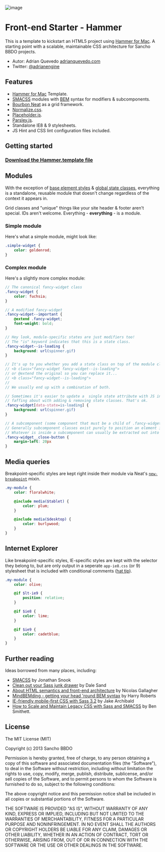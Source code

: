![image](https://dl.dropboxusercontent.com/u/2402696/external/logo-sancho.png)

# Front-end Starter - Hammer
This is a template to kickstart an HTML5 project using [Hammer for Mac](http://hammerformac.com/). A starting point with a scalable, maintainable CSS architecture for Sancho BBDO projects.

- Autor: Adrian Quevedo [adrianquevedo.com](http://adrianquevedo.com)
- Twitter: [@adrianengine](http://twitter.com/adrianengine)

## Features
- [Hammer for Mac](http://hammerformac.com/) Template.
- [SMACSS](http://smacss.com/) modules with [BEM](http://bem.info/method/) syntax for modifiers & subcomponents.
- [Bourbon Neat](http://neat.bourbon.io/) as a grid framework.
- [Normalize.css](http://necolas.github.com/normalize.css/).
- [Placeholder.js](http://mths.be/placeholder).
- [Parsley.js](http://parsleyjs.org/).
- Standalone IE8 & 9 stylesheets.
- JS Hint and CSS lint configuration files included.

## Getting started

### [Download the Hammer.template file](hammer-html5-starter.hammer)

## Modules
With the exception of [base element styles](/assets/css/base) & [global state classes](/assets/css/_state.scss), everything is a standalone, reusable module that doesn't change regardless of the context it appears in.

Grid classes and "unique" things like your site header & footer aren't special. IDs aren't welcome. Everything - **everything** - is a module.

### Simple module
Here's what a simple module, might look like:
```SCSS
.simple-widget {
	color: goldenrod;
}
```

### Complex module
Here's a slightly more complex module:
```SCSS
// The canonical fancy-widget class
.fancy-widget {
	color: fuchsia;
}

// A modified fancy-widget
.fancy-widget--important {
	@extend .fancy-widget;
	font-weight: bold;
}

// Hey look, module-specific states are just modifiers too!
// The "is" keyword indicates that this is a state class.
.fancy-widget--is-loading {
	background: url(spinner.gif)
}

// It's up to you whether you add a state class on top of the module class...
// <b class="fancy-widget fancy-widget--is-loading">
// or @extend the original so you can replace it...
// <b class="fancy-widget--is-loading">
//
// We usually end up with a combination of both.

// Sometimes it's easier to update a  single state attribute with JS instead of
// faffing about with adding & removing state classes. That's ok.
.fancy-widget[data-state=is-loading] {
	background: url(spinner.gif)
}

// A subcomponent (some component that must be a child of .fancy-widget)
// Generally subcomponent classes exist purely to position an element inside the module.
// Whatever is inside a subcomponent can usually be extracted out into its own module.
.fancy-widget__close-button {
	margin-left: 20px
}
```

## Media queries
Breakpoint-specific styles are kept right inside their module via Neat's [`new-breakpoint`](http://neat.bourbon.io/docs/#new-breakpoint) mixin.
```SCSS
.my-module {
	color: floralwhite;

	@include media($tablet) {
		color: plum;
	}

	@include media($desktop) {
		color: burlywood;
	}
}
```

## Internet Explorer
Like breakpoint-specific styles, IE-specific styles are kept with the selector they belong to, but are only output in a seperate `app-ie8.css` (or 9) stylesheet that is included with conditional comments ([hat tip](http://jakearchibald.github.com/sass-ie/)).

```SCSS
.my-module {
	color: olive;

	@if $lt-ie9 {
		position: relative;
	}

	@if $ie8 {
		color: lime;
	}

	@if $ie9 {
		color: cadetblue;
	}
}
```

## Further reading
Ideas borrowed from many places, including:
- [SMACSS](http://smacss.com/) by Jonathan Snook
- [Clean out your Sass junk drawer](http://gist.io/4436524) by Dale Sand
- [About HTML semantics and front-end architecture](http://nicolasgallagher.com/about-html-semantics-front-end-architecture/) by Nicolas Gallagher
- [MindBEMding - getting your head 'round BEM syntax](http://csswizardry.com/2013/01/mindbemding-getting-your-head-round-bem-syntax/) by Harry Roberts
- [IE-friendly mobile-first CSS with Sass 3.2](http://jakearchibald.github.com/sass-ie/) by Jake Archibald
- [How to Scale and Maintain Legacy CSS with Sass and SMACSS](http://webuild.envato.com/blog/how-to-scale-and-maintain-legacy-css-with-sass-and-smacss/) by Ben Smithett.

## License
The MIT License (MIT)

Copyright (c) 2013 Sancho BBDO

Permission is hereby granted, free of charge, to any person obtaining a copy of
this software and associated documentation files (the "Software"), to deal in
the Software without restriction, including without limitation the rights to
use, copy, modify, merge, publish, distribute, sublicense, and/or sell copies of
the Software, and to permit persons to whom the Software is furnished to do so,
subject to the following conditions:

The above copyright notice and this permission notice shall be included in all
copies or substantial portions of the Software.

THE SOFTWARE IS PROVIDED "AS IS", WITHOUT WARRANTY OF ANY KIND, EXPRESS OR
IMPLIED, INCLUDING BUT NOT LIMITED TO THE WARRANTIES OF MERCHANTABILITY, FITNESS
FOR A PARTICULAR PURPOSE AND NONINFRINGEMENT. IN NO EVENT SHALL THE AUTHORS OR
COPYRIGHT HOLDERS BE LIABLE FOR ANY CLAIM, DAMAGES OR OTHER LIABILITY, WHETHER
IN AN ACTION OF CONTRACT, TORT OR OTHERWISE, ARISING FROM, OUT OF OR IN
CONNECTION WITH THE SOFTWARE OR THE USE OR OTHER DEALINGS IN THE SOFTWARE.
